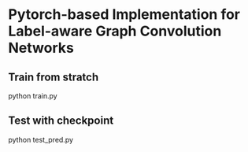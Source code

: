 # Pytorch-based Implementation for Label-aware Graph Convolution Networks

## Train from stratch
python train.py

## Test with checkpoint
python test_pred.py


